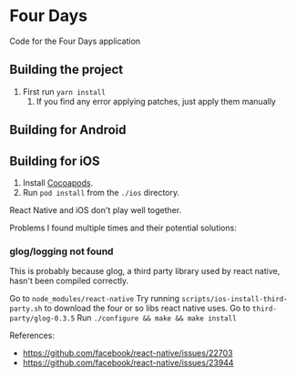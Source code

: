 # Four Days

Code for the Four Days application

## Building the project

1. First run `yarn install`
   1. If you find any error applying patches, just apply them manually

## Building for Android

## Building for iOS

1. Install [Cocoapods](https://cocoapods.org/).
2. Run `pod install` from the `./ios` directory.

React Native and iOS don't play well together.

Problems I found multiple times and their potential solutions:

### glog/logging not found

This is probably because glog, a third party library used by react native, hasn't been compiled correctly.

Go to `node_modules/react-native`
Try running `scripts/ios-install-third-party.sh` to download the four or so libs react native uses.
Go to `third-party/glog-0.3.5`
Run `./configure && make && make install`

References:

- https://github.com/facebook/react-native/issues/22703
- https://github.com/facebook/react-native/issues/23944

